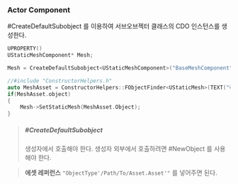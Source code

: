 ### Actor Component
#CreateDefaultSubobject 를 이용하여 서브오브젝터 클래스의 CDO 인스턴스를 생성한다.
```cpp title:MyActor.h
UPROPERTY()
UStaticMeshComponent* Mesh; 
```

```cpp title:MyActor.cpp
Mesh = CreateDefaultSubobject<UStaticMeshComponent>("BaseMeshComponent");

//#include "ConstructorHelpers.h"
auto MeshAsset = ConstructorHelpers::FObjectFinder<UStaticMesh>(TEXT("레퍼런스 주소"));
if(MeshAsset.object)
{
	Mesh->SetStaticMesh(MeshAsset.Object);
}
```
>##### #CreateDefaultSubobject
>생성자에서 호출해야 한다.
>생성자 외부에서 호출하려면 #NewObject 를 사용해야 한다.

> __에셋 레퍼런스__
> `"ObjectType'/Path/To/Asset.Asset'"` 를 넣어주면 된다.
